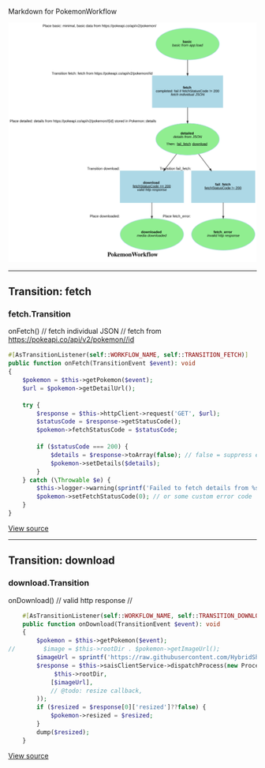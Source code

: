 
Markdown for PokemonWorkflow

![PokemonWorkflow](assets/PokemonWorkflow.svg)



---
## Transition: fetch

### fetch.Transition

onFetch()
        // fetch individual JSON
        // fetch from https://pokeapi.co/api/v2/pokemon//id

```php
#[AsTransitionListener(self::WORKFLOW_NAME, self::TRANSITION_FETCH)]
public function onFetch(TransitionEvent $event): void
{
    $pokemon = $this->getPokemon($event);
    $url = $pokemon->getDetailUrl();

    try {
        $response = $this->httpClient->request('GET', $url);
        $statusCode = $response->getStatusCode();
        $pokemon->fetchStatusCode = $statusCode;

        if ($statusCode === 200) {
            $details = $response->toArray(false); // false = suppress exception on non-2xx
            $pokemon->setDetails($details);
        }
    } catch (\Throwable $e) {
        $this->logger->warning(sprintf('Failed to fetch details from %s: %s', $url, $e->getMessage()));
        $pokemon->setFetchStatusCode(0); // or some custom error code
    }
}
```
[View source](pokemon/blob/main/src/Workflow/PokemonWorkflow.php#L41-L59)




---
## Transition: download

### download.Transition

onDownload()
        // valid http response
        // 

```php
    #[AsTransitionListener(self::WORKFLOW_NAME, self::TRANSITION_DOWNLOAD)]
    public function onDownload(TransitionEvent $event): void
    {
        $pokemon = $this->getPokemon($event);
//        $image = $this->rootDir . $pokemon->getImageUrl();
        $imageUrl = sprintf('https://raw.githubusercontent.com/HybridShivam/Pokemon/master/assets/images/%03d.png', $pokemon->id);
        $response = $this->saisClientService->dispatchProcess(new ProcessPayload(
             $this->rootDir,
            [$imageUrl],
            // @todo: resize callback,
        ));
        if ($resized = $response[0]['resized']??false) {
            $pokemon->resized = $resized;
        }
        dump($resized);
    }
```
[View source](pokemon/blob/main/src/Workflow/PokemonWorkflow.php#L73-L87)


